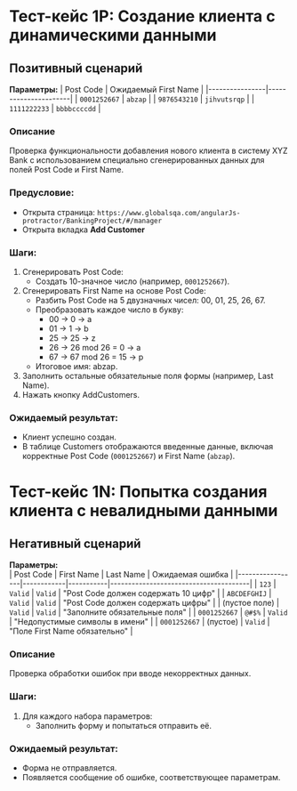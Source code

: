 # Тест-кейс 1P: Создание клиента с динамическими данными

## Позитивный сценарий 

**Параметры:**
| Post Code      | Ожидаемый First Name |
|----------------|----------------------|
| `0001252667`   | `abzap`              |
| `9876543210`   | `jihvutsrqp`         |
| `1111222233`   | `bbbbccccdd`         |

### Описание
Проверка функциональности добавления нового клиента в систему XYZ Bank с использованием специально сгенерированных данных для полей Post Code и First Name.

### Предусловие:
- Открыта страница: `https://www.globalsqa.com/angularJs-protractor/BankingProject/#/manager`
- Открыта вкладка **Add Customer**

### Шаги:
1. Сгенерировать Post Code:
    - Создать 10-значное число (например, `0001252667`).
2. Сгенерировать First Name на основе Post Code:
    - Разбить Post Code на 5 двузначных чисел: 00, 01, 25, 26, 67.
    - Преобразовать каждое число в букву:
        - 00 → 0 → a
        - 01 → 1 → b
        - 25 → 25 → z
        - 26 → 26 mod 26 = 0 → a
        - 67 → 67 mod 26 = 15 → p
    - Итоговое имя: abzap.
3. Заполнить остальные обязательные поля формы (например, Last Name).
4. Нажать кнопку AddCustomers.

### Ожидаемый результат:
- Клиент успешно создан.
- В таблице Customers отображаются введенные данные, включая корректные Post Code (`0001252667`) и First Name (`abzap`).  

# Тест-кейс 1N: Попытка создания клиента с невалидными данными
## Негативный сценарий

**Параметры:**  
| Post Code       | First Name | Last Name | Ожидаемая ошибка                     |
|-----------------|------------|-----------|---------------------------------------|
| `123`           | `Valid`    | `Valid`   | "Post Code должен содержать 10 цифр" |
| `ABCDEFGHIJ`    | `Valid`    | `Valid`   | "Post Code должен содержать цифры"   |
| (пустое поле)   | `Valid`    | `Valid`   | "Заполните обязательные поля"        |
| `0001252667`    | `@#$%`     | `Valid`   | "Недопустимые символы в имени"       |
| `0001252667`    | (пустое)   | `Valid`   | "Поле First Name обязательно"        |

### Описание
Проверка обработки ошибок при вводе некорректных данных.

### Шаги:
1. Для каждого набора параметров:  
   - Заполнить форму и попытаться отправить её.  

### Ожидаемый результат:
- Форма не отправляется.  
- Появляется сообщение об ошибке, соответствующее параметрам.
